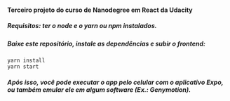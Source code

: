 #### Terceiro projeto do curso de Nanodegree em React da Udacity
##### Requisitos: ter o node e o yarn ou npm instalados.

##### Baixe este repositório, instale as dependências e subir o frontend:
```
yarn install
yarn start
```
##### Após isso, você pode executar o app pelo celular com o aplicativo Expo, ou também emular ele em algum software (Ex.: Genymotion).
